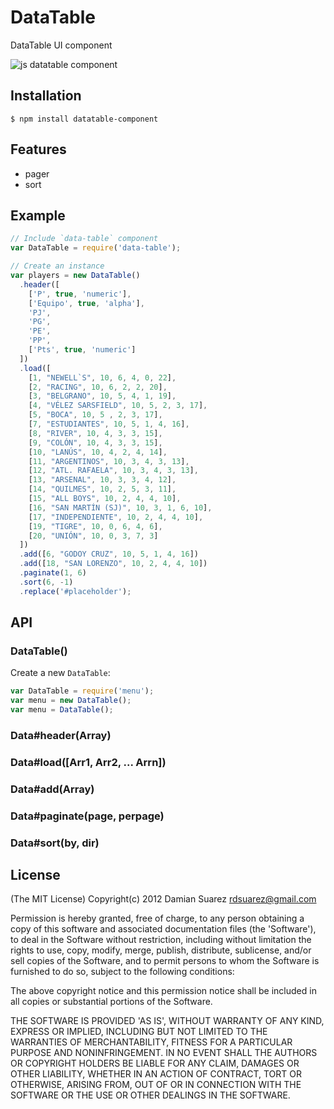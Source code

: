 
# DataTable

  DataTable UI component

  ![js datatable
  component](http://f.cl.ly/items/02152k04070v1Y1d023m/Screen%20Shot%202012-10-25%20at%2012.24.00%20PM.png)

## Installation

```
$ npm install datatable-component
```

## Features

  - pager
  - sort

## Example

```js
// Include `data-table` component
var DataTable = require('data-table');

// Create an instance
var players = new DataTable()
  .header([
    ['P', true, 'numeric'],
    ['Equipo', true, 'alpha'],
    'PJ',
    'PG',
    'PE',
    'PP',
    ['Pts', true, 'numeric']
  ])
  .load([
    [1, "NEWELL`S", 10, 6, 4, 0, 22],
    [2, "RACING", 10, 6, 2, 2, 20],
    [3, "BELGRANO", 10, 5, 4, 1, 19],
    [4, "VÉLEZ SARSFIELD", 10, 5, 2, 3, 17],
    [5, "BOCA", 10, 5 , 2, 3, 17],
    [7, "ESTUDIANTES", 10, 5, 1, 4, 16],
    [8, "RIVER", 10, 4, 3, 3, 15],
    [9, "COLÓN", 10, 4, 3, 3, 15],
    [10, "LANÚS", 10, 4, 2, 4, 14],
    [11, "ARGENTINOS", 10, 3, 4, 3, 13],
    [12, "ATL. RAFAELA", 10, 3, 4, 3, 13],
    [13, "ARSENAL", 10, 3, 3, 4, 12],
    [14, "QUILMES", 10, 2, 5, 3, 11],
    [15, "ALL BOYS", 10, 2, 4, 4, 10],
    [16, "SAN MARTÍN (SJ)", 10, 3, 1, 6, 10],
    [17, "INDEPENDIENTE", 10, 2, 4, 4, 10],
    [19, "TIGRE", 10, 0, 6, 4, 6],
    [20, "UNIÓN", 10, 0, 3, 7, 3]
  ])
  .add([6, "GODOY CRUZ", 10, 5, 1, 4, 16])
  .add([18, "SAN LORENZO", 10, 2, 4, 4, 10])
  .paginate(1, 6)
  .sort(6, -1)
  .replace('#placeholder');
```

## API
  
### DataTable()

  Create a new `DataTable`:

```js
var DataTable = require('menu');
var menu = new DataTable();
var menu = DataTable();
```

### Data#header(Array)

### Data#load([Arr1, Arr2, ... Arrn])

### Data#add(Array)

### Data#paginate(page, perpage)

### Data#sort(by, dir)

## License

(The MIT License)
Copyright(c) 2012 Damian Suarez <rdsuarez@gmail.com>

Permission is hereby granted, free of charge, to any person obtaining
a copy of this software and associated documentation files (the
'Software'), to deal in the Software without restriction, including
without limitation the rights to use, copy, modify, merge, publish,
distribute, sublicense, and/or sell copies of the Software, and to
permit persons to whom the Software is furnished to do so, subject to
the following conditions:

The above copyright notice and this permission notice shall be
included in all copies or substantial portions of the Software.

THE SOFTWARE IS PROVIDED 'AS IS', WITHOUT WARRANTY OF ANY KIND,
EXPRESS OR IMPLIED, INCLUDING BUT NOT LIMITED TO THE WARRANTIES OF
MERCHANTABILITY, FITNESS FOR A PARTICULAR PURPOSE AND NONINFRINGEMENT.
IN NO EVENT SHALL THE AUTHORS OR COPYRIGHT HOLDERS BE LIABLE FOR ANY
CLAIM, DAMAGES OR OTHER LIABILITY, WHETHER IN AN ACTION OF CONTRACT,
TORT OR OTHERWISE, ARISING FROM, OUT OF OR IN CONNECTION WITH THE
SOFTWARE OR THE USE OR OTHER DEALINGS IN THE SOFTWARE.

